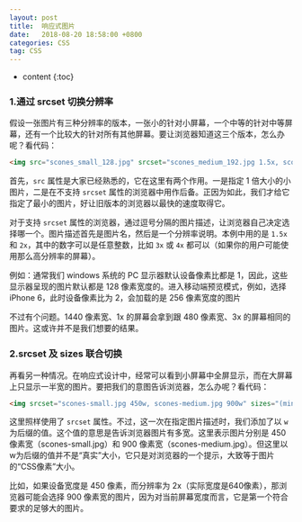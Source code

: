 ```yaml
---
layout: post
title:  响应式图片
date:   2018-08-20 18:58:00 +0800
categories: CSS
tag: CSS
---
```


* content
{:toc}

### 1.通过 srcset 切换分辨率

假设一张图片有三种分辨率的版本，一张小的针对小屏幕，一个中等的针对中等屏幕，还有一个比较大的针对所有其他屏幕。要让浏览器知道这三个版本，怎么办呢？看代码：

```HTML
<img src="scones_small_128.jpg" srcset="scones_medium_192.jpg 1.5x, scones_large_256.jpg 2x" alt="Scones taste amazing">
```

首先，`src` 属性是大家已经熟悉的，它在这里有两个作用。一是指定 1 倍大小的小图片，二是在不支持 `srcset` 属性的浏览器中用作后备。正因为如此，我们才给它指定了最小的图片，好让旧版本的浏览器以最快的速度取得它。

对于支持 `srcset` 属性的浏览器，通过逗号分隔的图片描述，让浏览器自己决定选择哪一个。图片描述首先是图片名，然后是一个分辨率说明。本例中用的是 `1.5x` 和 `2x`，其中的数字可以是任意整数，比如 `3x` 或 `4x` 都可以（如果你的用户可能使用那么高分辨率的屏幕）。

例如：通常我们 windows 系统的 PC 显示器默认设备像素比都是 1，因此，这些显示器呈现的图片默认都是 128 像素宽度的。进入移动端预览模式，例如，选择 iPhone 6，此时设备像素比为 2，会加载的是 256 像素宽度的图片

不过有个问题。1440 像素宽、1x 的屏幕会拿到跟 480 像素宽、3x 的屏幕相同的图片。这或许并不是我们想要的结果。

### 2.srcset 及 sizes 联合切换

再看另一种情况。在响应式设计中，经常可以看到小屏幕中全屏显示，而在大屏幕上只显示一半宽的图片。要把我们的意图告诉浏览器，怎么办呢？看代码：

```html
<img srcset="scones-small.jpg 450w, scones-medium.jpg 900w" sizes="(min-width: 17em) 100vw, (min-width: 40em) 50vw" src="sconessmall.jpg" alt="Scones">
```

这里照样使用了 `srcset` 属性。不过，这一次在指定图片描述时，我们添加了以 `w` 为后缀的值。这个值的意思是告诉浏览器图片有多宽。这里表示图片分别是 450 像素宽（scones-small.jpg）和 900 像素宽（scones-medium.jpg）。但这里以w为后缀的值并不是“真实”大小，它只是对浏览器的一个提示，大致等于图片的“CSS像素”大小。

比如，如果设备宽度是 450 像素，而分辨率为 2x（实际宽度是640像素），那浏览器可能会选择 900 像素宽的图片，因为对当前屏幕宽度而言，它是第一个符合要求的足够大的图片。
